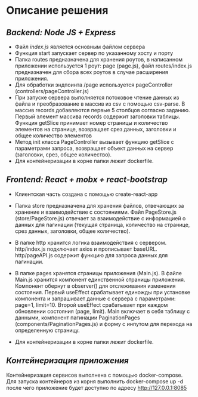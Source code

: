 # Описание решения
## *Backend: Node JS + Express*

- Файл *index.js* является основным файлом сервера
- Функция start запускает сервер по указанному хосту и порту
- Папка routes предназначена для хранения роутов, в написанном приложении используется 1 роут: page (page.js), файл routes/index.js предназначен для сбора всех роутов в случае расширения приложения.
- Для обработки эндпоинта /page используется pageController (controllers/pageController.js)
- При запуске сервера выполняется потоковое чтение данных из файла и преобразование в массив из csv с помощью csv-parse. В массив records добавляются первые 5 столбцов согласно заданию. Первый элемент массива records содержит заголовки таблицы.
Функция getSlice принимает номер страницы и количество элементов на странице, возвращает срез данных, заголовки и общее количество элементов
- Метод init класса PageController вызывает функцию getSlice с параметрами запроса, возвращает объект данных на сервер (заголовки, срез, общее количество).
- Для контейнеризации в корне папки лежит dockerfile.

## *Frontend: React + mobx + react-bootstrap*

- Клиентская часть создана с помощью create-react-app
- Папка store предназначена для хранения файлов, отвечающих за хранение и взаимодействие с состояниями. Файл PageStore.js (store/PageStore.js) отвечает за взаимодействие с информацией о данных для пагинации (текущая страница, количество на странице, срез данных, заголовки, общее количество).
- В папке http хранится логика взаимодействия с сервером. http/index.js подключает axios и прописывает baseURL. http/pageAPI.js содержит функцию для запроса данных для пагинации.
- В папке pages хранятся страницы приложения (Main.js). В файле Main.js хранится компонент единственной страницы приложения. Компонент обернут в observer() для отслеживания изменения состояния. Первый useEffect срабатывает единожды при установке компонента и запрашивает данные с сервера с параметрами: page=1, limit=10. Второй useEffect срабатывает при каждом обновлении состояния (page, limit). Main включает в себя таблицу с данными, компонент пагинации PaginationPages (components/PaginationPages.js) и форму с инпутом для перехода на определенную страницу.  


- Для контейнеризации в корне папки лежит dockerfile.

## *Контейнеризация приложения*
Контейнеризация сервисов выполнена с помощью docker-compose. Для запуска контейнеров из корня выполнить docker-compose up -d после чего приложение будет доступно по адресу http://127.0.0.1:8085
